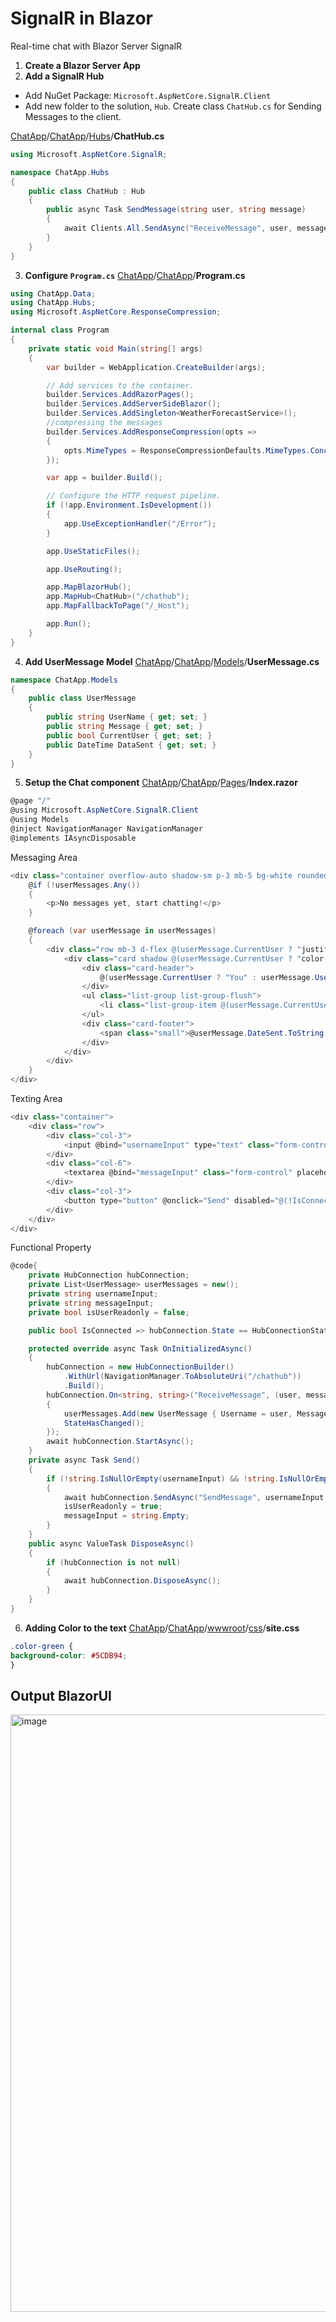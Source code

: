 # SignalR in Blazor
Real-time chat with Blazor Server SignalR

1. **Create a Blazor Server App**
2.  **Add a SignalR Hub**
- Add NuGet Package: `Microsoft.AspNetCore.SignalR.Client` 
- Add new folder to the solution, `Hub`. Create class `ChatHub.cs` for Sending Messages to the client.

 [ChatApp](https://github.com/Shalini-lodhi/ChatApp)/[ChatApp](https://github.com/Shalini-lodhi/ChatApp/tree/master/ChatApp)/[Hubs](https://github.com/Shalini-lodhi/ChatApp/tree/master/ChatApp/Hubs)/**ChatHub.cs**
```c#
using Microsoft.AspNetCore.SignalR;

namespace ChatApp.Hubs
{
    public class ChatHub : Hub
    {
        public async Task SendMessage(string user, string message)
        {
            await Clients.All.SendAsync("ReceiveMessage", user, message);
        }
    }
}
```
3. **Configure `Program.cs`**
[ChatApp](https://github.com/Shalini-lodhi/ChatApp)/[ChatApp](https://github.com/Shalini-lodhi/ChatApp/tree/master/ChatApp)/**Program.cs**
```c#
using ChatApp.Data;
using ChatApp.Hubs;
using Microsoft.AspNetCore.ResponseCompression;

internal class Program
{
    private static void Main(string[] args)
    {
        var builder = WebApplication.CreateBuilder(args);

        // Add services to the container.
        builder.Services.AddRazorPages();
        builder.Services.AddServerSideBlazor();
        builder.Services.AddSingleton<WeatherForecastService>();
        //compressing the messages
        builder.Services.AddResponseCompression(opts =>
        {
            opts.MimeTypes = ResponseCompressionDefaults.MimeTypes.Concat(new[] { "application/octet-stream" });
        });

        var app = builder.Build();

        // Configure the HTTP request pipeline.
        if (!app.Environment.IsDevelopment())
        {
            app.UseExceptionHandler("/Error");
        }

        app.UseStaticFiles();

        app.UseRouting();

        app.MapBlazorHub();
        app.MapHub<ChatHub>("/chathub");
        app.MapFallbackToPage("/_Host");

        app.Run();
    }
}
```
4.  **Add UserMessage Model**
[ChatApp](https://github.com/Shalini-lodhi/ChatApp)/[ChatApp](https://github.com/Shalini-lodhi/ChatApp/tree/master/ChatApp)/[Models](https://github.com/Shalini-lodhi/ChatApp/tree/master/ChatApp/Models)/**UserMessage.cs**
```c#
namespace ChatApp.Models
{
    public class UserMessage
    {
        public string UserName { get; set; }
        public string Message { get; set; }
        public bool CurrentUser { get; set; }
        public DateTime DataSent { get; set; }
    }
}
```
5. **Setup the Chat component**
[ChatApp](https://github.com/Shalini-lodhi/ChatApp)/[ChatApp](https://github.com/Shalini-lodhi/ChatApp/tree/master/ChatApp)/[Pages](https://github.com/Shalini-lodhi/ChatApp/tree/master/ChatApp/Pages)/**Index.razor**
```c#
@page "/"
@using Microsoft.AspNetCore.SignalR.Client
@using Models
@inject NavigationManager NavigationManager
@implements IAsyncDisposable
```
Messaging Area
```c#
<div class="container overflow-auto shadow-sm p-3 mb-5 bg-white rounded" style="height: 500px;">
    @if (!userMessages.Any())
    {
        <p>No messages yet, start chatting!</p>
    }

    @foreach (var userMessage in userMessages)
    {
        <div class="row mb-3 d-flex @(userMessage.CurrentUser ? "justify-content-end" : "")">
            <div class="card shadow @(userMessage.CurrentUser ? "color-green mr-5" : "ml-5")" style="width: 18rem;">
                <div class="card-header">
                    @(userMessage.CurrentUser ? "You" : userMessage.Username)
                </div>
                <ul class="list-group list-group-flush">
                    <li class="list-group-item @(userMessage.CurrentUser ? "color-green" : "")">@userMessage.Message</li>
                </ul>
                <div class="card-footer">
                    <span class="small">@userMessage.DateSent.ToString("HH:mm | MMM dd")</span>
                </div>
            </div>
        </div>
    }
</div>
```
Texting Area
```c#
<div class="container">
    <div class="row">
        <div class="col-3">
            <input @bind="usernameInput" type="text" class="form-control" placeholder="Your name" readonly="@isUserReadonly"/>
        </div>
        <div class="col-6">
            <textarea @bind="messageInput" class="form-control" placeholder="Start typing..."></textarea>
        </div>
        <div class="col-3">
            <button type="button" @onclick="Send" disabled="@(!IsConnected)" class="btn btn-primary">Send</button>
        </div>
    </div>
</div>
```
Functional Property
```c#
@code{
    private HubConnection hubConnection;
    private List<UserMessage> userMessages = new();
    private string usernameInput;
    private string messageInput;
    private bool isUserReadonly = false;

    public bool IsConnected => hubConnection.State == HubConnectionState.Connected;

    protected override async Task OnInitializedAsync()
    {
        hubConnection = new HubConnectionBuilder()
            .WithUrl(NavigationManager.ToAbsoluteUri("/chathub"))
            .Build();
        hubConnection.On<string, string>("ReceiveMessage", (user, message) =>
        {
            userMessages.Add(new UserMessage { Username = user, Message = message, CurrentUser = user == usernameInput, DateSent = DateTime.Now });
            StateHasChanged();
        });
        await hubConnection.StartAsync();
    }
    private async Task Send()
    {
        if (!string.IsNullOrEmpty(usernameInput) && !string.IsNullOrEmpty(messageInput))
        {
            await hubConnection.SendAsync("SendMessage", usernameInput, messageInput);
            isUserReadonly = true;
            messageInput = string.Empty;
        }
    }
    public async ValueTask DisposeAsync()
    {
        if (hubConnection is not null)
        {
            await hubConnection.DisposeAsync();
        }
    }
}
```
6. **Adding Color to the text**
[ChatApp](https://github.com/Shalini-lodhi/ChatApp)/[ChatApp](https://github.com/Shalini-lodhi/ChatApp/tree/master/ChatApp)/[wwwroot](https://github.com/Shalini-lodhi/ChatApp/tree/master/ChatApp/wwwroot)/[css](https://github.com/Shalini-lodhi/ChatApp/tree/master/ChatApp/wwwroot/css)/**site.css**
```css
.color-green {
background-color: #5CDB94;
}
```

## Output BlazorUI
<img width="956" alt="image" src="https://user-images.githubusercontent.com/55933789/228143026-11b08ce7-dc00-4398-a6e4-f97270b6cc10.png">
